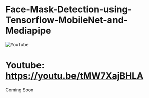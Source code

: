 # Face-Mask-Detection-using-Tensorflow-MobileNet-and-Mediapipe

![YouTube](https://user-images.githubusercontent.com/47806867/137429263-a4eb22d9-964c-4500-bb38-f5feb67b8914.png)

# Youtube: https://youtu.be/tMW7XajBHLA

Coming Soon
